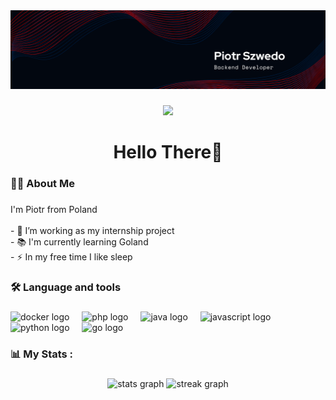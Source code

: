 <div align="center">
  <img src="https://github.com/PiotrSzwedo/PiotrSzwedo/raw/main/image.png?raw=true"  />
</div>

###
###

<div align="center">
  <img src="https://visitor-badge.laobi.icu/badge?page_id=piotrszwedo.piotrszwedo&"  />
</div>

###

<h1 align="center">Hello There👋</h1>

###

<h3 align="left">👩‍💻  About Me</h3>

###

<p align="left">I'm Piotr from Poland<br><br>- 🔭 I’m working as my internship project<br>- 📚 I'm currently learning Goland<br>- ⚡ In my free time I like sleep</p>

###

<h3 align="left">🛠 Language and tools</h3>

###

<div align="left">
  <img src="https://cdn.jsdelivr.net/gh/devicons/devicon/icons/docker/docker-plain-wordmark.svg" height="40" alt="docker logo"  />
  <img width="12" />
  <img src="https://cdn.jsdelivr.net/gh/devicons/devicon/icons/php/php-original.svg" height="40" alt="php logo"  />
  <img width="12" />
  <img src="https://cdn.jsdelivr.net/gh/devicons/devicon/icons/java/java-original.svg" height="40" alt="java logo"  />
  <img width="12" />
  <img src="https://cdn.jsdelivr.net/gh/devicons/devicon/icons/javascript/javascript-original.svg" height="40" alt="javascript logo"  />
  <img width="12" />
  <img src="https://cdn.jsdelivr.net/gh/devicons/devicon/icons/python/python-original.svg" height="40" alt="python logo"  />
  <img width="12" />
  <img src="https://cdn.jsdelivr.net/gh/devicons/devicon/icons/go/go-original-wordmark.svg" height="40" alt="go logo"  />
</div>

###

<h3 align="left">📊   My Stats :</h3>

###

<div align="center">
  <img src="https://github-readme-stats.vercel.app/api?username=piotrszwedo&hide_title=false&hide_rank=false&show_icons=true&include_all_commits=true&count_private=true&disable_animations=false&theme=dark&locale=en&hide_border=true&order=1" height="190" alt="stats graph"  />
  <img src="https://streak-stats.demolab.com?user=piotrszwedo&locale=en&mode=daily&theme=dark&hide_border=true&border_radius=5&order=3" height="190" alt="streak graph"  />
</div>

###
